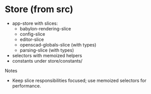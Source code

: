 # Store (from src)

- app-store with slices:
  - babylon-rendering-slice
  - config-slice
  - editor-slice
  - openscad-globals-slice (with types)
  - parsing-slice (with types)
- selectors with memoized helpers
- constants under store/constants/

Notes
- Keep slice responsibilities focused; use memoized selectors for performance.
